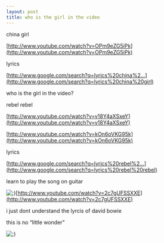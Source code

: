 ```yaml
---
layout: post
title: who is the girl in the video
---
```


china girl

[http://www.youtube.com/watch?v=OPm9eZG5iPk](http://www.youtube.com/watch?v=OPm9eZG5iPk)

lyrics 

[http://www.google.com/search?q=lyrics%20china%2...](http://www.google.com/search?q=lyrics%20china%20girl)

who is the girl in the video?

rebel rebel

[http://www.youtube.com/watch?v=v18Y4aXSxeY](http://www.youtube.com/watch?v=v18Y4aXSxeY)

[http://www.youtube.com/watch?v=kOn6oVKG95k](http://www.youtube.com/watch?v=kOn6oVKG95k)

lyrics 

[http://www.google.com/search?q=lyrics%20rebel%2...](http://www.google.com/search?q=lyrics%20rebel%20rebel)

learn to play the song on guitar 

![;)](http://www.rijiben.org/smilies/icon_wink.gif)[http://www.youtube.com/watch?v=2c7gUFSSXXE](http://www.youtube.com/watch?v=2c7gUFSSXXE)

i just dont understand the lyrcis of david bowie

this is no “little wonder” 

![;)](http://www.rijiben.org/smilies/icon_wink.gif)
